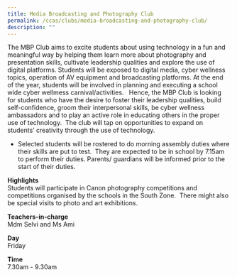 ```yaml
---
title: Media Broadcasting and Photography Club
permalink: /ccas/clubs/media-broadcasting-and-photography-club/
description: ""
---
```

<p>The MBP Club aims to excite students about using technology in a fun and meaningful way by helping them learn more about photography and presentation skills, cultivate leadership qualities and explore the use of digital platforms. Students will be exposed to digital media, cyber wellness topics, operation of AV equipment  and broadcasting platforms. At the end of the year, students will be involved in planning and executing a school wide cyber wellmess carnival/activities.&nbsp; &nbsp;Hence, the MBP Club is looking for students who have the desire to foster their leadership qualities, build self-confidence, groom their interpersonal skills, be cyber wellness ambassadors and to play an active role in educating others in the proper use of technology.&nbsp; The club will tap on opportunities to expand on students’ creativity through the use of technology.&nbsp;

  * Selected students will be rostered to do morning assembly duties where their skills are put to test.&nbsp; They are expected to be in school by 7.15am to perform their duties. Parents/ guardians will be informed prior to the start of their duties.</p>
<p><strong>Highlights<br></strong>Students will participate in Canon photography competitions and competitions organised by the schools in the South Zone.&nbsp; There might also be special visits to photo and art exhibitions.</p>
<p><strong>Teachers-in-charge</strong><br>Mdm Selvi and Ms Ami</p>
<p><strong>Day</strong><br>Friday</p>
<p><strong>Time</strong><br>7.30am - 9.30am</p>